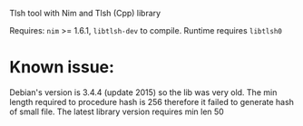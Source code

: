 Tlsh tool with Nim and Tlsh (Cpp) library

Requires: `nim` >= 1.6.1, `libtlsh-dev` to compile. Runtime requires `libtlsh0`
# Known issue:

Debian's version is 3.4.4 (update 2015) so the lib was very old. The min length required to procedure hash is 256 therefore it failed to generate hash of small file. The latest library version requires min len 50